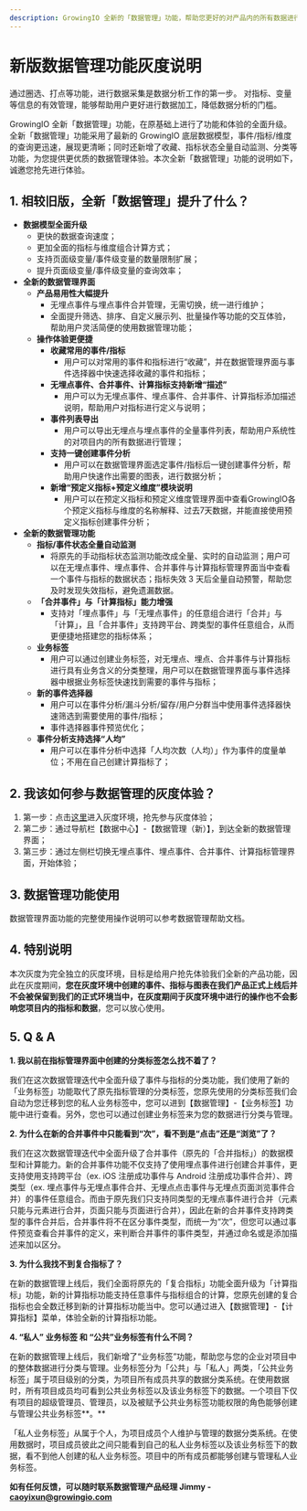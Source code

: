 ```yaml
---
description: GrowingIO 全新的「数据管理」功能，帮助您更好的对产品内的所有数据进行统一的维护与管理
---
```


# 新版数据管理功能灰度说明

通过圈选、打点等功能，进行数据采集是数据分析工作的第一步。 对指标、变量等信息的有效管理，能够帮助用户更好进行数据加工，降低数据分析的门槛。

GrowingIO 全新「数据管理」功能，在原基础上进行了功能和体验的全面升级。全新「数据管理」功能采用了最新的 GrowingIO 底层数据模型，事件/指标/维度的查询更迅速，展现更清晰；同时还新增了收藏、指标状态全量自动监测、分类等功能，为您提供更优质的数据管理体验。本次全新「数据管理」功能的说明如下，诚邀您抢先进行体验。

## 1. 相较旧版，全新「数据管理」提升了什么？

* **数据模型全面升级**
  * 更快的数据查询速度；
  * 更加全面的指标与维度组合计算方式；
  * 支持页面级变量/事件级变量的数量限制扩展；
  * 提升页面级变量/事件级变量的查询效率；
* **全新的数据管理界面**
  * **产品易用性大幅提升**
    * 无埋点事件与埋点事件合并管理，无需切换，统一进行维护；
    * 全面提升筛选、排序、自定义展示列、批量操作等功能的交互体验，帮助用户灵活简便的使用数据管理功能；
  * **操作体验更便捷**
    * **收藏常用的事件/指标**
      * 用户可以对常用的事件和指标进行“收藏”，并在数据管理界面与事件选择器中快速选择收藏的事件和指标；
    * **无埋点事件、合并事件、计算指标支持新增“描述”**
      * 用户可以为无埋点事件、埋点事件、合并事件、计算指标添加描述说明，帮助用户对指标进行定义与说明；
    * **事件列表导出**
      * 用户可以导出无埋点与埋点事件的全量事件列表，帮助用户系统性的对项目内的所有数据进行管理；
    * **支持一键创建事件分析**
      * 用户可以在数据管理界面选定事件/指标后一键创建事件分析，帮助用户快速作出需要的图表，进行数据分析；
    * **新增“预定义指标+预定义维度”模块说明**
      * 用户可以在预定义指标和预定义维度管理界面中查看GrowingIO各个预定义指标与维度的名称解释、过去7天数据，并能直接使用预定义指标创建事件分析；
* **全新的数据管理功能**
  * **指标/事件状态全量自动监测**
    * 将原先的手动指标状态监测功能改成全量、实时的自动监测；用户可以在无埋点事件、埋点事件、合并事件与计算指标管理界面当中查看一个事件与指标的数据状态；指标失效 3 天后全量自动预警，帮助您及时发现失效指标，避免遗漏数据。
  * **「合并事件」与「计算指标」能力增强**
    * 支持对「埋点事件」与「无埋点事件」的任意组合进行「合并」与「计算」，且「合并事件」支持跨平台、跨类型的事件任意组合，从而更便捷地搭建您的指标体系；
  * **业务标签**
    * 用户可以通过创建业务标签，对无埋点、埋点、合并事件与计算指标进行具有业务含义的分类整理，用户可以在数据管理界面与事件选择器中根据业务标签快速找到需要的事件与指标；
  * **新的事件选择器**
    * 用户可以在事件分析/漏斗分析/留存/用户分群当中使用事件选择器快速筛选到需要使用的事件/指标；
    * 事件选择器事件预览优化；
  * **事件分析支持选择“人均”**
    * 用户可以在事件分析中选择「人均次数（人均）」作为事件的度量单位；不用在自己创建计算指标了；

## **2. 我该如何参与数据管理的灰度体验？**

1. 第一步：点击[这里](https://gray-www.growingio.com/projects/~/data-management/elements)进入灰度环境，抢先参与灰度体验；
2. 第二步：通过导航栏【数据中心】-【数据管理（新）】，到达全新的数据管理界面；
3. 第三步：通过左侧栏切换无埋点事件、埋点事件、合并事件、计算指标管理界面，开始体验；

## **3. 数据管理功能使用**

数据管理界面功能的完整使用操作说明可以参考数据管理帮助文档。

## **4. 特别说明**

本次灰度为完全独立的灰度环境，目标是给用户抢先体验我们全新的产品功能，因此在灰度期间，**您在灰度环境中创建的事件、指标与图表在我们产品正式上线后并不会被保留到我们的正式环境当中，在灰度期间于灰度环境中进行的操作也不会影响您项目内的指标和数据**，您可以放心使用。

## **5. Q & A**

**1. 我以前在指标管理界面中创建的分类标签怎么找不着了？**

我们在这次数据管理迭代中全面升级了事件与指标的分类功能，我们使用了新的「业务标签」功能取代了原先指标管理的分类标签，您原先使用的分类标签我们会自动为您迁移到您的私人业务标签中，您可以进到【数据管理】-【业务标签】功能中进行查看。另外，您也可以通过创建业务标签来为您的数据进行分类与管理。

**2. 为什么在新的合并事件中只能看到“次”，看不到是“点击”还是“浏览”了？**

我们在这次数据管理迭代中全面升级了合并事件（原先的「合并指标」）的数据模型和计算能力。新的合并事件功能不仅支持了使用埋点事件进行创建合并事件，更支持使用支持跨平台（ex. iOS 注册成功事件与 Android 注册成功事件合并）、跨类型（ex. 埋点事件与无埋点事件合并、无埋点点击事件与无埋点页面浏览事件合并）的事件任意组合。而由于原先我们只支持同类型的无埋点事件进行合并（元素只能与元素进行合并，页面只能与页面进行合并），因此在新的合并事件支持跨类型的事件合并后，合并事件将不在区分事件类型，而统一为“次”，但您可以通过事件预览查看合并事件的定义，来判断合并事件的事件类型，并通过命名或是添加描述来加以区分。

**3. 为什么我找不到复合指标了？**

在新的数据管理上线后，我们全面将原先的「复合指标」功能全面升级为「计算指标」功能，新的计算指标功能支持任意事件与指标组合的计算，您原先创建的复合指标也会全数迁移到新的计算指标功能当中。您可以通过进入【数据管理】-【计算指标】菜单，体验全新的计算指标功能。

**4. “私人” 业务标签 和 “公共”业务标签有什么不同？**

在新的数据管理上线后，我们新增了“业务标签”功能，帮助您与您的企业对项目中的整体数据进行分类与管理。业务标签分为「公共」与「私人」两类，「公共业务标签」属于项目级别的分类，为项目所有成员共享的数据分类系统。在使用数据时，所有项目成员均可看到公共业务标签以及该业务标签下的数据。一个项目下仅有项目的超级管理员、管理员，以及被赋予公共业务标签功能权限的角色能够创建与管理公共业务标签**。**

「私人业务标签」从属于个人，为项目成员个人维护与管理的数据分类系统。在使用数据时，项目成员彼此之间只能看到自己的私人业务标签以及该业务标签下的数据，看不到他人创建的私人业务标签。项目中的所有成员都能够创建与管理私人业务标签。

**如有任何反馈，可以随时联系数据管理产品经理 Jimmy - caoyixun@growingio.com**  


